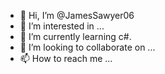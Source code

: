 - 👋 Hi, I’m @JamesSawyer06
- 👀 I’m interested in ...
- 🌱 I’m currently learning c#.
- 💞️ I’m looking to collaborate on ...
- 📫 How to reach me ...

<!---
JamesSawyer06/JamesSawyer06 is a ✨ special ✨ repository because its `README.md` (this file) appears on your GitHub profile.
You can click the Preview link to take a look at your changes.
--->
